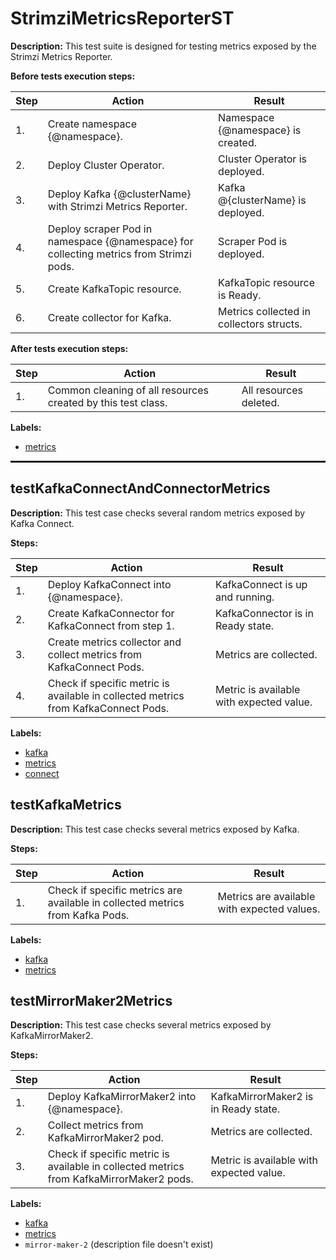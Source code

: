 # StrimziMetricsReporterST

**Description:** This test suite is designed for testing metrics exposed by the Strimzi Metrics Reporter.

**Before tests execution steps:**

| Step | Action | Result |
| - | - | - |
| 1. | Create namespace {@namespace}. | Namespace {@namespace} is created. |
| 2. | Deploy Cluster Operator. | Cluster Operator is deployed. |
| 3. | Deploy Kafka {@clusterName} with Strimzi Metrics Reporter. | Kafka @{clusterName} is deployed. |
| 4. | Deploy scraper Pod in namespace {@namespace} for collecting metrics from Strimzi pods. | Scraper Pod is deployed. |
| 5. | Create KafkaTopic resource. | KafkaTopic resource is Ready. |
| 6. | Create collector for Kafka. | Metrics collected in collectors structs. |

**After tests execution steps:**

| Step | Action | Result |
| - | - | - |
| 1. | Common cleaning of all resources created by this test class. | All resources deleted. |

**Labels:**

* [metrics](labels/metrics.md)

<hr style="border:1px solid">

## testKafkaConnectAndConnectorMetrics

**Description:** This test case checks several random metrics exposed by Kafka Connect.

**Steps:**

| Step | Action | Result |
| - | - | - |
| 1. | Deploy KafkaConnect into {@namespace}. | KafkaConnect is up and running. |
| 2. | Create KafkaConnector for KafkaConnect from step 1. | KafkaConnector is in Ready state. |
| 3. | Create metrics collector and collect metrics from KafkaConnect Pods. | Metrics are collected. |
| 4. | Check if specific metric is available in collected metrics from KafkaConnect Pods. | Metric is available with expected value. |

**Labels:**

* [kafka](labels/kafka.md)
* [metrics](labels/metrics.md)
* [connect](labels/connect.md)


## testKafkaMetrics

**Description:** This test case checks several metrics exposed by Kafka.

**Steps:**

| Step | Action | Result |
| - | - | - |
| 1. | Check if specific metrics are available in collected metrics from Kafka Pods. | Metrics are available with expected values. |

**Labels:**

* [kafka](labels/kafka.md)
* [metrics](labels/metrics.md)


## testMirrorMaker2Metrics

**Description:** This test case checks several metrics exposed by KafkaMirrorMaker2.

**Steps:**

| Step | Action | Result |
| - | - | - |
| 1. | Deploy KafkaMirrorMaker2 into {@namespace}. | KafkaMirrorMaker2 is in Ready state. |
| 2. | Collect metrics from KafkaMirrorMaker2 pod. | Metrics are collected. |
| 3. | Check if specific metric is available in collected metrics from KafkaMirrorMaker2 pods. | Metric is available with expected value. |

**Labels:**

* [kafka](labels/kafka.md)
* [metrics](labels/metrics.md)
* `mirror-maker-2` (description file doesn't exist)

